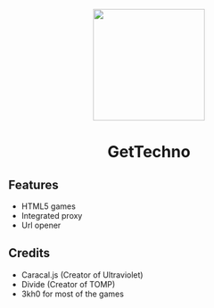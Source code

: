 <p align="center"><img src="https://languefrancaise.cf/img/logo.PNG" height="200">
</p>

<h1 align="center">GetTechno</h1>

## Features

- HTML5 games
- Integrated proxy
- Url opener

## Credits

- Caracal.js (Creator of Ultraviolet)
- Divide (Creator of TOMP)
- 3kh0 for most of the games


